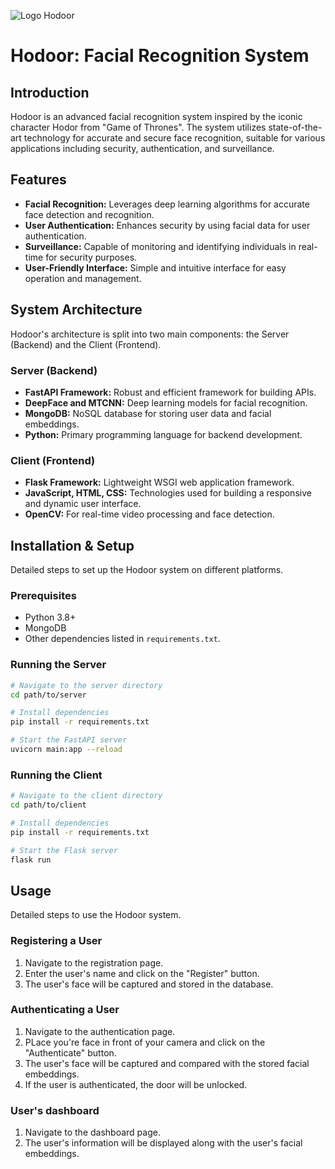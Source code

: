 ![Logo Hodoor](README.md/assets/Hodoor_logo.png)


# Hodoor: Facial Recognition System

## Introduction
Hodoor is an advanced facial recognition system inspired by the iconic character Hodor from "Game of Thrones". The system utilizes state-of-the-art technology for accurate and secure face recognition, suitable for various applications including security, authentication, and surveillance.

## Features
- **Facial Recognition:** Leverages deep learning algorithms for accurate face detection and recognition.
- **User Authentication:** Enhances security by using facial data for user authentication.
- **Surveillance:** Capable of monitoring and identifying individuals in real-time for security purposes.
- **User-Friendly Interface:** Simple and intuitive interface for easy operation and management.

## System Architecture
Hodoor's architecture is split into two main components: the Server (Backend) and the Client (Frontend).

### Server (Backend)
- **FastAPI Framework:** Robust and efficient framework for building APIs.
- **DeepFace and MTCNN:** Deep learning models for facial recognition.
- **MongoDB:** NoSQL database for storing user data and facial embeddings.
- **Python:** Primary programming language for backend development.

### Client (Frontend)
- **Flask Framework:** Lightweight WSGI web application framework.
- **JavaScript, HTML, CSS:** Technologies used for building a responsive and dynamic user interface.
- **OpenCV:** For real-time video processing and face detection.

## Installation & Setup
Detailed steps to set up the Hodoor system on different platforms.

### Prerequisites
- Python 3.8+
- MongoDB
- Other dependencies listed in `requirements.txt`.

### Running the Server
```bash
# Navigate to the server directory
cd path/to/server

# Install dependencies
pip install -r requirements.txt

# Start the FastAPI server
uvicorn main:app --reload
```

### Running the Client
```bash
# Navigate to the client directory
cd path/to/client

# Install dependencies
pip install -r requirements.txt

# Start the Flask server
flask run
```

## Usage
Detailed steps to use the Hodoor system.

### Registering a User
1. Navigate to the registration page.
2. Enter the user's name and click on the "Register" button.
3. The user's face will be captured and stored in the database.

### Authenticating a User
1. Navigate to the authentication page.
2. PLace you're face in front of your camera and click on the "Authenticate" button.
3. The user's face will be captured and compared with the stored facial embeddings.
4. If the user is authenticated, the door will be unlocked.

### User's dashboard
1. Navigate to the dashboard page.
2. The user's information will be displayed along with the user's facial embeddings.


